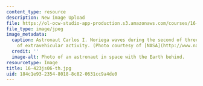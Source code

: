 ```yaml
---
content_type: resource
description: New image Upload
file: https://ol-ocw-studio-app-production.s3.amazonaws.com/courses/16-423j-aerospace-biomedical-and-life-support-engineering-spring-2006/184c1e93235480188c820631cc9a4de0_16-423js06-th.jpg
file_type: image/jpeg
image_metadata:
  caption: Astronaut Carlos I. Noriega waves during the second of three STS-97 sessions
    of extravehicular activity. (Photo courtesy of [NASA](http://www.nasa.gov/).)
  credit: ''
  image-alt: Photo of an astronaut in space with the Earth behind.
resourcetype: Image
title: 16-423js06-th.jpg
uid: 184c1e93-2354-8018-8c82-0631cc9a4de0
---
```


